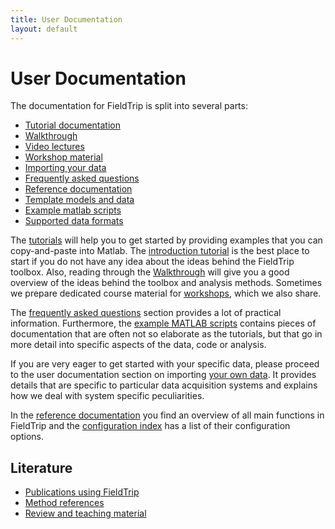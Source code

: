 ```yaml
---
title: User Documentation
layout: default
---
```


# User Documentation

The documentation for FieldTrip is split into several parts:

* [Tutorial documentation](/tutorial)
* [Walkthrough](/walkthrough)
* [Video lectures](/video)
* [Workshop material](/workshop)
* [Importing your data](/reading_data)
* [Frequently asked questions](/faq)
* [Reference documentation](/reference)
* [Template models and data](/template)
* [Example matlab scripts](/example)
* [Supported data formats](/dataformat)

The [tutorials](/tutorial) will help you to get started by providing examples that you can copy-and-paste into Matlab. The [introduction tutorial](/tutorial/introduction) is the best place to start if you do not have any idea about the ideas behind the FieldTrip toolbox. Also, reading through the [Walkthrough](/walkthrough) will give you a good overview of the ideas behind the toolbox and analysis methods. Sometimes we prepare dedicated course material for [workshops](/workshop), which we also share.

The [frequently asked questions](/faq) section provides a lot of practical information. Furthermore, the [example MATLAB scripts](/example) contains pieces of documentation that are often not so elaborate as the tutorials, but that go in more detail into specific aspects of the data, code or analysis.

If you are very eager to get started with your specific data, please proceed to the user documentation section on importing [your own data](/reading_data). It provides details that are specific to particular data acquisition systems and explains how we deal with system specific peculiarities.

In the [reference documentation](/reference/) you find an overview of all main functions in FieldTrip and the [configuration index](/reference/configuration) has a list of their configuration options.

## Literature

* [Publications using FieldTrip](/publications)
* [Method references](/references_to_implemented_methods)
* [Review and teaching material](/references_to_review_papers_and_teaching_material)
